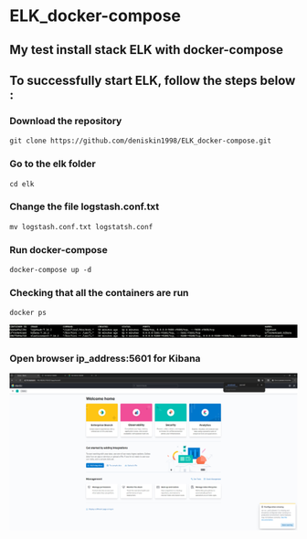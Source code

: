 # ELK_docker-compose

## My test install stack ELK with docker-compose

## To successfully start ELK, follow the steps below :

### Download the repository

```
git clone https://github.com/deniskin1998/ELK_docker-compose.git
```

### Go to the elk folder

```
cd elk
```

### Change the file logstash.conf.txt

```
mv logstash.conf.txt logstatsh.conf
```

### Run docker-compose

```
docker-compose up -d
```

### Checking that all the containers are run

```
docker ps
```

![show container](show_docker_container.PNG)

### Open browser ip_address:5601 for Kibana

![Kibana](kibana.PNG)
